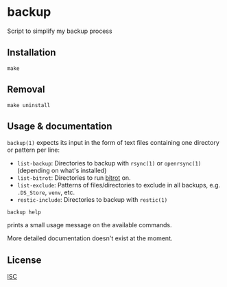 # backup

Script to simplify my backup process

## Installation
```shell
make
```

## Removal
```shell
make uninstall
```

## Usage & documentation
`backup(1)` expects its input in the form of text files containing one directory or pattern per line:
- `list-backup`: Directories to backup with `rsync(1)` or `openrsync(1)` (depending on what's installed)
- `list-bitrot`: Directories to run [bitrot](https://github.com/ambv/bitrot) on.
- `list-exclude`: Patterns of files/directories to exclude in all backups, e.g. `.DS_Store`, `venv`, etc.
- `restic-include`: Directories to backup with `restic(1)`

```shell
backup help
```
prints a small usage message on the available commands.

More detailed documentation doesn't exist at the moment.

## License
[ISC](https://opensource.org/licenses/ISC)
